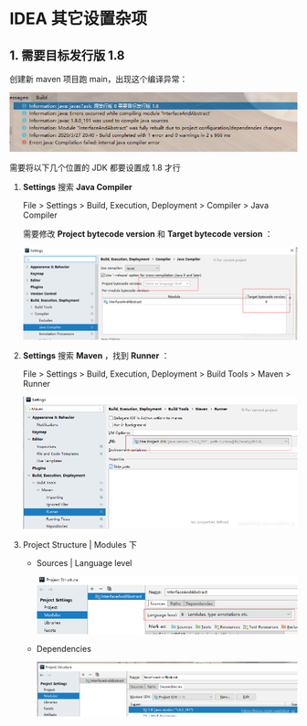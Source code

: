# <font color="">IDEA 其它设置杂项</font>

## 1. 需要目标发行版 1.8

创建新 maven 项目跑 main，出现这个编译异常：

![idea-oth-01](./img/idea-oth-01.png)

需要将以下几个位置的 JDK 都要设置成 1.8 才行

1. **Settings** 搜索 **Java Compiler**

   File > Settings > Build, Execution, Deployment > Compiler > Java Compiler

   需要修改 **Project bytecode version** 和 **Target bytecode version** ：

   ![idea-oth-02](./img/idea-oth-02.png)

2. **Settings** 搜索 **Maven** ，找到 **Runner** ：

   File > Settings > Build, Execution, Deployment > Build Tools > Maven > Runner

   ![idea-oth-03](./img/idea-oth-03.png)

3. Project Structure | Modules 下     

   - Sources | Language level

     ![idea-oth-04](./img/idea-oth-04.png)

   - Dependencies

     ![idea-oth-05](./img/idea-oth-05.png)

